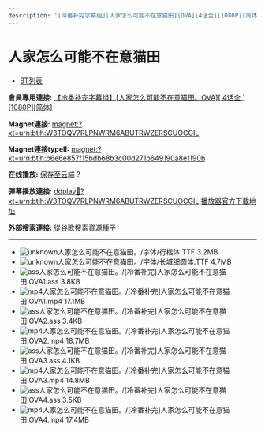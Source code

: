 ```yaml
---
description: '[冷番补完字幕组][人家怎么可能不在意猫田][OVA][4话全][1080P][简体]'
---
```


# 人家怎么可能不在意猫田

* [BT列表](https://share.dmhy.org/topics/view/437951_OVA_4_1080P.html#tabs-1)

**會員專用連接:** [【冷番补完字幕组】\[人家怎么可能不在意猫田。OVA\]\[ 4话全 \] \[1080P\]\[简体\]](https://dl.dmhy.org/2016/07/21/b6e6e857f15bdb68b3c00d271b649190a8e1190b.torrent)

**Magnet連接:** [magnet:?xt=urn:btih:W3TOQV7RLPNWRM6ABUTRWZERSCUOCGIL](https://magnet/?xt=urn:btih:W3TOQV7RLPNWRM6ABUTRWZERSCUOCGIL\&dn=\&tr=http%3A%2F%2F208.67.16.113%3A8000%2Fannounce\&tr=udp%3A%2F%2F208.67.16.113%3A8000%2Fannounce\&tr=http%3A%2F%2Ftracker.openbittorrent.com%3A80%2Fannounce\&tr=http%3A%2F%2Ftracker.publicbt.com%3A80%2Fannounce\&tr=http%3A%2F%2Ftracker.prq.to%2Fannounce\&tr=http%3A%2F%2Fopen.acgtracker.com%3A1096%2Fannounce\&tr=http%3A%2F%2Ftr.bangumi.moe%3A6969%2Fannounce\&tr=https%3A%2F%2Ft-115.rhcloud.com%2Fonly_for_ylbud\&tr=http%3A%2F%2Fbtfile.sdo.com%3A6961%2Fannounce\&tr=http%3A%2F%2Fexodus.desync.com%3A6969%2Fannounce\&tr=https%3A%2F%2Ftr.bangumi.moe%3A9696%2Fannounce)

**Magnet連接typeII:** [magnet:?xt=urn:btih:b6e6e857f15bdb68b3c00d271b649190a8e1190b](https://magnet/?xt=urn:btih:b6e6e857f15bdb68b3c00d271b649190a8e1190b)

**在线播放:** [保存至云端](https://mypikpak.com/drive/url-checker?url=magnet:?xt=urn:btih:b6e6e857f15bdb68b3c00d271b649190a8e1190b) ?

**彈幕播放連接:** [ddplay:magnet:?xt=urn:btih:W3TOQV7RLPNWRM6ABUTRWZERSCUOCGIL](ddplay:magnet:?xt=urn:btih:W3TOQV7RLPNWRM6ABUTRWZERSCUOCGIL\&dn=\&tr=http%3A%2F%2F208.67.16.113%3A8000%2Fannounce\&tr=udp%3A%2F%2F208.67.16.113%3A8000%2Fannounce\&tr=http%3A%2F%2Ftracker.openbittorrent.com%3A80%2Fannounce\&tr=http%3A%2F%2Ftracker.publicbt.com%3A80%2Fannounce\&tr=http%3A%2F%2Ftracker.prq.to%2Fannounce\&tr=http%3A%2F%2Fopen.acgtracker.com%3A1096%2Fannounce\&tr=http%3A%2F%2Ftr.bangumi.moe%3A6969%2Fannounce\&tr=https%3A%2F%2Ft-115.rhcloud.com%2Fonly_for_ylbud\&tr=http%3A%2F%2Fbtfile.sdo.com%3A6961%2Fannounce\&tr=http%3A%2F%2Fexodus.desync.com%3A6969%2Fannounce\&tr=https%3A%2F%2Ftr.bangumi.moe%3A9696%2Fannounce) [播放器官方下載地址](http://www.dandanplay.com/?from=dmhy)

**外部搜索連接:** [從谷歌搜索資源種子](https://www.google.com/search?oe=utf-8\&q=b6e6e857f15bdb68b3c00d271b649190a8e1190b)

***

* ![unknown](https://share.dmhy.org/images/icon/unknown.gif)人家怎么可能不在意猫田。/字体/行楷体.TTF 3.2MB
* ![unknown](https://share.dmhy.org/images/icon/unknown.gif)人家怎么可能不在意猫田。/字体/长城细圆体.TTF 4.7MB
* ![ass](https://share.dmhy.org/images/icon/ass.gif)人家怎么可能不在意猫田。/\[冷番补完]人家怎么可能不在意猫田.OVA1.ass 3.8KB
* ![mp4](https://share.dmhy.org/images/icon/mp4.gif)人家怎么可能不在意猫田。/\[冷番补完]人家怎么可能不在意猫田.OVA1.mp4 17.1MB
* ![ass](https://share.dmhy.org/images/icon/ass.gif)人家怎么可能不在意猫田。/\[冷番补完]人家怎么可能不在意猫田.OVA2.ass 3.4KB
* ![mp4](https://share.dmhy.org/images/icon/mp4.gif)人家怎么可能不在意猫田。/\[冷番补完]人家怎么可能不在意猫田.OVA2.mp4 18.7MB
* ![ass](https://share.dmhy.org/images/icon/ass.gif)人家怎么可能不在意猫田。/\[冷番补完]人家怎么可能不在意猫田.OVA3.ass 4.1KB
* ![mp4](https://share.dmhy.org/images/icon/mp4.gif)人家怎么可能不在意猫田。/\[冷番补完]人家怎么可能不在意猫田.OVA3.mp4 14.8MB
* ![ass](https://share.dmhy.org/images/icon/ass.gif)人家怎么可能不在意猫田。/\[冷番补完]人家怎么可能不在意猫田.OVA4.ass 3.5KB
* ![mp4](https://share.dmhy.org/images/icon/mp4.gif)人家怎么可能不在意猫田。/\[冷番补完]人家怎么可能不在意猫田.OVA4.mp4 17.4MB
